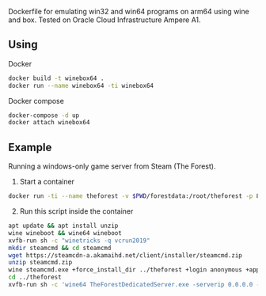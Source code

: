 Dockerfile for emulating win32 and win64 programs on arm64 using wine and box. Tested on Oracle Cloud Infrastructure Ampere A1.

## Using
Docker
```bash
docker build -t winebox64 . 
docker run --name winebox64 -ti winebox64
```
Docker compose
```bash
docker-compose -d up 
docker attach winebox64
```

## Example
Running a windows-only game server from Steam (The Forest).
1. Start a container
```bash
docker run -ti --name theforest -v $PWD/forestdata:/root/theforest -p 8766:8766 -p 27015:27015 -p 27016:27016 winebox64 
```
2. Run this script inside the container
```bash
apt update && apt install unzip
wine wineboot && wine64 wineboot
xvfb-run sh -c "winetricks -q vcrun2019"
mkdir steamcmd && cd steamcmd
wget https://steamcdn-a.akamaihd.net/client/installer/steamcmd.zip
unzip steamcmd.zip
wine steamcmd.exe +force_install_dir ../theforest +login anonymous +app_update 556450 validate +quit
cd ../theforest
xvfb-run sh -c 'wine64 TheForestDedicatedServer.exe -serverip 0.0.0.0 -serversteamport 8766 -servergameport 27015 -serverqueryport 27016 -servername TheForestGameDS -serverplayers 8 -difficulty Normal -inittype Continue -slot 1 -showlogs'
```

